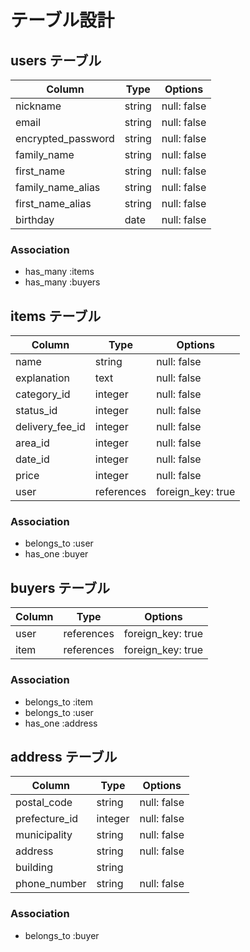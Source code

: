 # テーブル設計

## users テーブル

| Column             | Type    | Options     |
| ------------------ | ------- | ----------- |
| nickname           | string  | null: false |
| email              | string  | null: false |
| encrypted_password | string  | null: false |
| family_name        | string  | null: false |
| first_name         | string  | null: false |
| family_name_alias  | string  | null: false |
| first_name_alias   | string  | null: false |
| birthday           | date    | null: false |

### Association

- has_many :items
- has_many :buyers

## items テーブル

| Column          | Type       | Options           |
| --------------- | ---------- | ----------------- |
| name            | string     | null: false       |
| explanation     | text       | null: false       |
| category_id     | integer    | null: false       |
| status_id       | integer    | null: false       |
| delivery_fee_id | integer    | null: false       |
| area_id         | integer    | null: false       |
| date_id         | integer    | null: false       |
| price           | integer    | null: false       |
| user            | references | foreign_key: true |

### Association

- belongs_to :user
- has_one :buyer

## buyers テーブル

| Column | Type       | Options           |
| ------ | ---------- | ----------------- |
| user   | references | foreign_key: true |
| item   | references | foreign_key: true |

### Association

- belongs_to :item
- belongs_to :user
- has_one :address

## address テーブル

| Column        | Type    | Options     |
| ------------- | ------- | ----------- |
| postal_code   | string  | null: false |
| prefecture_id | integer | null: false |
| municipality  | string  | null: false |
| address       | string | null: false |
| building      | string  |             |
| phone_number  | string  | null: false |

### Association

- belongs_to :buyer
